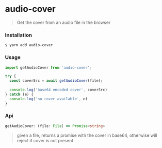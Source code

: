 # audio-cover
> Get the cover from an audio file in the browser

### Installation

```
$ yarn add audio-cover
```

### Usage

```javascript
import getAudioCover from 'audio-cover';

try {
  const coverSrc = await getAudioCover(file);
  
  console.log('base64 encoded cover', coverSrc)
} catch (e) {
  console.log('no cover available', e)
}
```

### Api

```typescript
getAudioCover: (file: File) => Promise<string>
```

> given a file, returns a promise with the cover in base64, otherwise will reject if cover is not present

